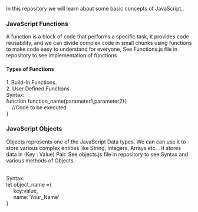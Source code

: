 <p>In this repository we will learn about some basic concepts of JavaScript..</p>
<h3>JavaScript Functions</h3><p>A function is a block of code that performs a specific task, it provides code reusability, and we can divide complex code in small chunks using functions to make code easy to understand for everyone, See Functions.js file in repository to see implementation of functions<h4>Types of Functions</h4>1. Build-In Functions.<br/>2. User Defined Functions<br/>Syntax:<br>function function_name(parameter1,parameter2){<br/>&nbsp&nbsp&nbsp&nbsp//Code to be executed<br/>}</p>
<h3>JavaScript Objects</h3><p>Objects represents one of the JavaScript Data types. We can can use it to store various complex entities like String, Integers, Arrays etc. . It stores data in (Key : Value) Pair. See objects.js file in repository to see Syntax and various methods of Objects.</p><br/>
Syntax:<br/>
let object_name ={<br/>
&nbsp&nbsp&nbsp&nbsp key:value,<br/>
&nbsp&nbsp&nbsp&nbsp name:'Your_Name'<br/>
}
